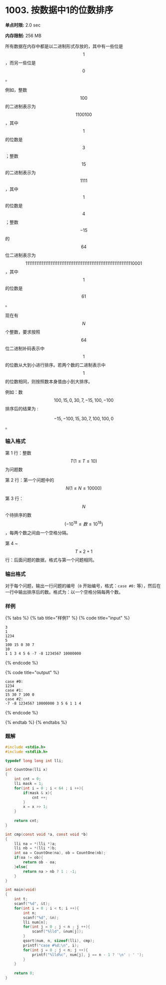 # 1003. 按数据中1的位数排序

**单点时限:** 2.0 sec

**内存限制:** 256 MB

所有数据在内存中都是以二进制形式存放的，其中有一些位是$$1$$，而另一些位是 $$0$$。

例如，整数 $$100$$ 的二进制表示为$$1100100$$，其中 $$1$$ 的位数是$$3$$；整数 $$15$$ 的二进制表示为 $$1111$$，其中 $$1$$ 的位数是$$4$$；整数$$−15$$ 的 $$64$$ 位二进制表示为 $$1111111111111111111111111111111111111111111111111111111111110001$$，其中 $$1$$ 的位数是$$61$$。

现在有 $$N$$ 个整数，要求按照 $$64$$位二进制补码表示中$$1$$ 的位数从大到小进行排序。若两个数的二进制表示中 $$1$$ 的位数相同，则按照数本身值由小到大排序。

例如：数 $$100,15,0,30,7,−15,100,−100$$排序后的结果为 :

$$−15,−100,15,30,7,100,100,0$$。

### 输入格式

第 1 行：整数 $$T (1≤T≤10)$$ 为问题数

第 2 行：第一个问题中的 $$N(1≤N≤10000)$$

第 3 行：$$N$$ 个待排序的数 $$(−10^{18}≤数≤10^{18})$$，每两个数之间由一个空格分隔。

第 4 \~$$T×2+1$$ 行：后面问题的数据，格式与第一个问题相同。

### 输出格式

对于每个问题，输出一行问题的编号（`0` 开始编号，格式：`case #0:` 等），然后在一行中输出排序后的数。格式为：以一个空格分隔每两个数。

### 样例

{% tabs %}
{% tab title="样例1" %}
{% code title="input" %}
```
3
1
1234
5
100 15 0 30 7
10
1 1 3 4 5 6 -7 -8 1234567 10000000
```
{% endcode %}

{% code title="output" %}
```
case #0:
1234
case #1:
15 30 7 100 0
case #2:
-7 -8 1234567 10000000 3 5 6 1 1 4
```
{% endcode %}


{% endtab %}
{% endtabs %}

### 题解

```c
#include <stdio.h>
#include <stdlib.h>

typedef long long int lli;

int CountOne(lli x)
{
	int cnt = 0;
	lli mask = 1;
	for(int i = 0 ; i < 64 ; i ++){
		if(mask & x){
			cnt ++;
		}
		x = x >> 1;
	}
	
	return cnt;
}

int cmp(const void *a, const void *b)
{
	lli na = *(lli *)a;
	lli nb = *(lli *)b;
	int oa = CountOne(na), ob = CountOne(nb);
	if(oa != ob){
		return ob - oa;
	}else{
		return na > nb ? 1 : -1;
	}
}

int main(void)
{
	int t;
	scanf("%d", &t);
	for(int i = 0 ; i < t; i ++){
		int n;
		scanf("%d", &n);
		lli num[n];
		for(int j = 0 ; j < n ; j ++){
			scanf("%lld", &num[j]);
		}
		qsort(num, n, sizeof(lli), cmp);
		printf("case #%d:\n", i);
		for(int j = 0 ; j < n; j ++){
			printf("%lld%c", num[j], j == n - 1 ? '\n' : ' ');
		}
	}
	
	return 0;
}
```

